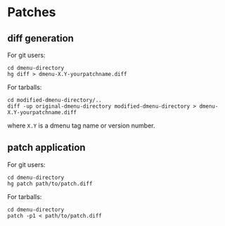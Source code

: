 Patches
=======

diff generation
---------------
For git users:

    cd dmenu-directory
    hg diff > dmenu-X.Y-yourpatchname.diff

For tarballs:

    cd modified-dmenu-directory/..
    diff -up original-dmenu-directory modified-dmenu-directory > dmenu-X.Y-yourpatchname.diff

where `X.Y` is a dmenu tag name or version number.


patch application
-----------------
For git users:

    cd dmenu-directory
    hg patch path/to/patch.diff

For tarballs:

    cd dmenu-directory
    patch -p1 < path/to/patch.diff

